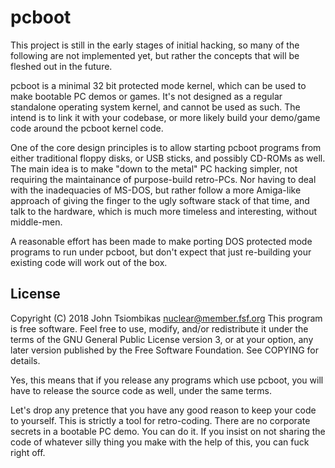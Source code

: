 pcboot
======

This project is still in the early stages of initial hacking, so many of the
following are not implemented yet, but rather the concepts that will be fleshed
out in the future.

pcboot is a minimal 32 bit protected mode kernel, which can be used to make
bootable PC demos or games. It's not designed as a regular standalone operating
system kernel, and cannot be used as such. The intend is to link it with your
codebase, or more likely build your demo/game code around the pcboot kernel
code.

One of the core design principles is to allow starting pcboot programs from
either traditional floppy disks, or USB sticks, and possibly CD-ROMs as well.
The main idea is to make "down to the metal" PC hacking simpler, not requiring
the maintainance of purpose-build retro-PCs. Nor having to deal with the
inadequacies of MS-DOS, but rather follow a more Amiga-like approach of giving
the finger to the ugly software stack of that time, and talk to the hardware,
which is much more timeless and interesting, without middle-men.

A reasonable effort has been made to make porting DOS protected mode programs to
run under pcboot, but don't expect that just re-building your existing code will
work out of the box.

License
-------
Copyright (C) 2018  John Tsiombikas <nuclear@member.fsf.org>
This program is free software. Feel free to use, modify, and/or redistribute it
under the terms of the GNU General Public License version 3, or at your option,
any later version published by the Free Software Foundation. See COPYING for
details.

Yes, this means that if you release any programs which use pcboot, you will have
to release the source code as well, under the same terms.

Let's drop any pretence that you have any good reason to keep your code to
yourself. This is strictly a tool for retro-coding. There are no corporate
secrets in a bootable PC demo. You can do it. If you insist on not sharing the
code of whatever silly thing you make with the help of this, you can fuck right
off.
